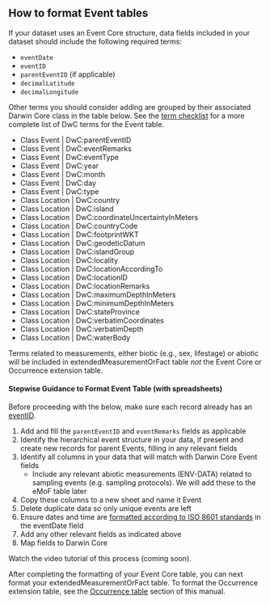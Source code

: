## How to format Event tables

If your dataset uses an Event Core structure, data fields included in your dataset should include the following required terms:

* `eventDate`
* `eventID`
* `parentEventID` (if applicable)
* `decimalLatitude`
* `decimalLongitude`

Other terms you should consider adding are grouped by their associated Darwin Core class in the table below. See the [term checklist](checklist.html) for a more complete list of DwC terms for the Event table.

* Class Event | DwC:parentEventID
* Class Event | DwC:eventRemarks
* Class Event | DwC:eventType
* Class Event | DwC:year
* Class Event | DwC:month
* Class Event | DwC:day
* Class Event | DwC:type
* Class Location | DwC:country
* Class Location | DwC:island
* Class Location | DwC:coordinateUncertaintyInMeters
* Class Location | DwC:countryCode
* Class Location | DwC:footprintWKT
* Class Location | DwC:geodeticDatum
* Class Location | DwC:islandGroup
* Class Location | DwC:locality
* Class Location | DwC:locationAccordingTo
* Class Location | DwC:locationID
* Class Location | DwC:locationRemarks
* Class Location | DwC:maximumDepthInMeters
* Class Location | DwC:minimumDepthInMeters
* Class Location | DwC:stateProvince
* Class Location | DwC:verbatimCoordinates
* Class Location | DwC:verbatimDepth
* Class Location | DwC:waterBody

Terms related to measurements, either biotic (e.g., sex, lifestage) or abiotic will be included in extendedMeasurementOrFact table _not_ the Event Core or Occurrence extension table.

#### Stepwise Guidance to Format Event Table (with spreadsheets)

Before proceeding with the below, make sure each record already has an [eventID](identifiers.html).

1. Add and fill the `parentEventID` and `eventRemarks` fields as applicable
2. Identify the hierarchical event structure in your data, if present and create new records for parent Events, filling in any relevant fields
3. Identify all columns in your data that will match with Darwin Core Event fields
    * Include any relevant abiotic measurements (ENV-DATA) related to sampling events (e.g. sampling protocols). We will add these to the eMoF table later
4. Copy these columns to a new sheet and name it Event
5. Delete duplicate data so only unique events are left
6. Ensure dates and time are [formatted according to ISO 8601 standards](common_formatissues.html#temporal-dates-and-times) in the eventDate field
7. Add any other relevant fields as indicated above
8. Map fields to Darwin Core

Watch the video tutorial of this process (coming soon).

After completing the formatting of your Event Core table, you can next format your extendedMeasurementOrFact table. To format the Occurrence extension table, see the [Occurrence table](format_occurrence.html) section of this manual.
